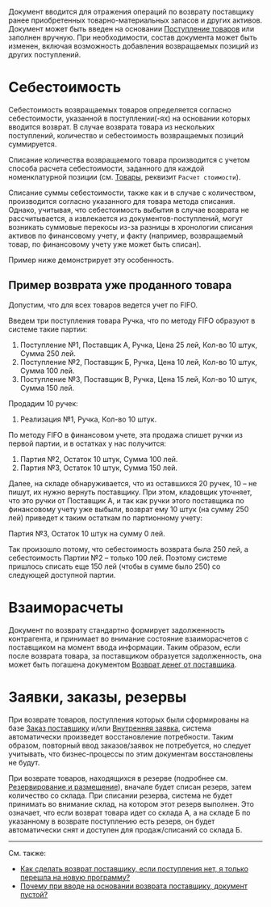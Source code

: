 Документ вводится для отражения операций по возврату поставщику ранее приобретенных товарно-материальных запасов и других активов. Документ может быть введен на основании [Поступление товаров](/d/VendorInvoice) или заполнен вручную. При необходимости, состав документа может быть изменен, включая возможность добавления возвращаемых позиций из других поступлений.

# Себестоимость

Себестоимость возвращаемых товаров определяется согласно себестоимости, указанной в поступлении(-ях) на основании которых вводится возврат. В случае возврата товара из нескольких поступлений, количество и себестоимость возвращаемых позиций суммируется.

Списание количества возвращаемого товара производится с учетом способа расчета себестоимости, заданного для каждой номенклатурной позиции (см. [Товары](/c/Items), реквизит `Расчет стоимости`).

Списание суммы себестоимости, также как и в случае с количеством, производится согласно указанного для товара метода списания. Однако, учитывая, что себестоимость выбытия в случае возврата не рассчитывается, а извлекается из документов-поступлений, могут возникать суммовые перекосы из-за разницы в хронологии списания активов по финансовому учету, и факту (например, возвращаемый товар, по финансовому учету уже может быть списан).

Пример ниже демонстрирует эту особенность.

## Пример возврата уже проданного товара

Допустим, что для всех товаров ведется учет по FIFO.

Введем три поступления товара Ручка, что по методу FIFO образуют в системе такие партии:

1.  Поступление №1, Поставщик А, Ручка, Цена 25 лей, Кол-во 10 штук, Сумма 250 лей.
2.  Поступление №2, Поставщик Б, Ручка, Цена 10 лей, Кол-во 10 штук, Сумма 100 лей.
3.  Поступление №3, Поставщик В, Ручка, Цена 15 лей, Кол-во 10 штук, Сумма 150 лей.

Продадим 10 ручек:

1.  Реализация №1, Ручка, Кол-во 10 штук.

По методу FIFO в финансовом учете, эта продажа спишет ручки из первой партии, и в остатках у нас получится:

1.  Партия №2, Остаток 10 штук, Сумма 100 лей.
2.  Партия №3, Остаток 10 штук, Сумма 150 лей.

Далее, на складе обнаруживается, что из оставшихся 20 ручек, 10 – не пишут, их нужно вернуть поставщику. При этом, кладовщик уточняет, что это ручки от Поставщик А, и так как ручки этого поставщика по финансовому учету уже выбыли, возврат ему 10 штук (на сумму 250 лей) приведет к таким остаткам по партионному учету:

Партия №3, Остаток 10 штук на сумму 0 лей.

Так произошло потому, что себестоимость возврата была 250 лей, а себестоимость Партии №2 – только 100 лей. Поэтому системе пришлось списать еще 150 лей (чтобы в сумме было 250) со следующей доступной партии.

# Взаиморасчеты

Документ по возврату стандартно формирует задолженность контрагента, и принимает во внимание состояние взаиморасчетов с поставщиком на момент ввода информации. Таким образом, если после возврата товара, за поставщиком образуется задолженность, она может быть погашена документом [Возврат денег от поставщика](/d/VendorRefund).

# Заявки, заказы, резервы

При возврате товаров, поступления которых были сформированы на базе [Заказ поставщику](/d/PurchaseOrder) и/или [Внутренняя заявка](/d/InternalOrder), система автоматически произведет восстановление потребности. Таким образом, повторный ввод заказов/заявок не потребуется, но следует учитывать, что бизнес-процессы по этим документам восстановлены не будут.

При возврате товаров, находящихся в резерве (подробнее см. [Резервирование и размещение](/warehousing)), вначале будет списан резерв, затем количество со склада. При списании резерва, система не будет принимать во внимание склад, на котором этот резерв выполнен. Это означает, что если возврат товара идет со склада А, а на складе Б по указанному в возврате поступлению есть резерв, он будет автоматически снят и доступен для продаж/списаний со склада Б.

---

См. также:

- [Как сделать возврат поставщику, если поступления нет, я только перешла на новую программу?](/faqaccounting#ReturnWithoutReceive)
- [Почему при вводе на основании возврата поставщику, документ пустой?](/faqaccounting#EmptyReturn)
